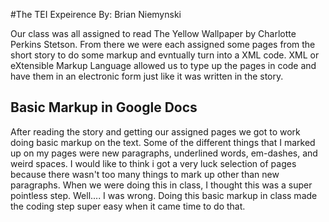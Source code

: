 #The TEI Expeirence
By: Brian Niemynski

Our class was all assigned to read The Yellow Wallpaper by Charlotte Perkins Stetson. From there we were each assigned some pages from the short story to do some markup and evntually turn into a XML code. XML or eXtensible Markup Language allowed us to type up the pages in code and have them in an electronic form just like it was written in the story.
## Basic Markup in Google Docs
After reading the story and getting our assigned pages we got to work doing basic markup on the text. Some of the different things that I marked up on my pages were new paragraphs, underlined words, em-dashes, and weird spaces. I would like to think i got a very luck selection of pages because there wasn't too many things to mark up other than new paragraphs. When we were doing this in class, I thought this was a super pointless step. Well.... I was wrong. Doing this basic markup in class made the coding step super easy when it came time to do that.
